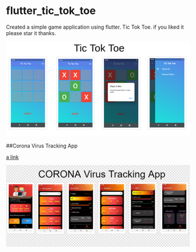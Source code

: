 # flutter_tic_tok_toe

Created a simple game application using flutter. Tic Tok Toe. if you liked it please star it thanks.

![alt text](https://github.com/Shubham-Narkhede/flutter_tic_tok_toe/blob/master/tic_tok_toe.png)


##Corona Virus Tracking App

[a link](https://github.com/Shubham-Narkhede/corona_virus_tracking_app)

![alt text](https://github.com/Shubham-Narkhede/corona_virus_tracking_app/blob/master/corona.png)



